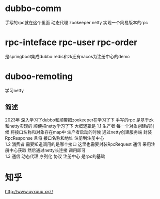 # dubbo-comm
手写的rpc就在这个里面
动态代理 zookeeper netty 实现一个简易版本的rpc

# rpc-inteface rpc-user rpc-order
是springboot集成dubbo redis和zk还有nacos为注册中心的demo

# duboo-remoting
学习netty

## 简述
2023年 深入学习了dubbo和顺带把zookeeper在学习了下 
手写的rpc 是基于zk和netty实现的 
顺便把netty学习了下
大概逻辑是
1.1 生产者 每一个对象创建的时候 将接口名称和对象存在map中
生产者启动的时候 通过netty创建服务端 封装RpcResponse 且将
接口名称和地址 注册到注册中心<br>
1.2 消费者 需要知道调用的是哪个接口 这里也需要封装RpcRequest
通信 采用注册中心获取 然后通过netty长连接 调用即可<br>
1.3 通信 动态代理 序列化 协议 注册中心 是rpc的基础<br>

# 知乎
http://www.uyxuuu.xyz/